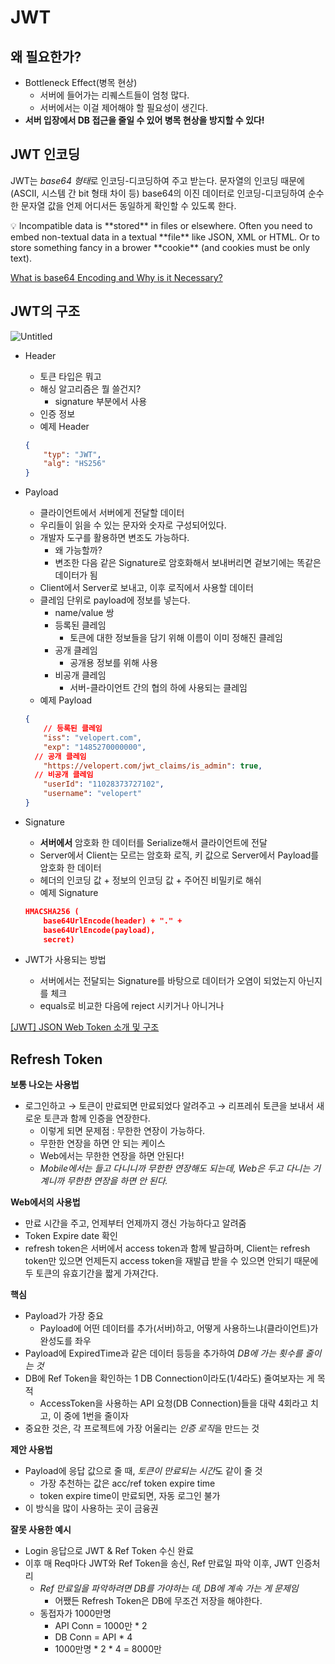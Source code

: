 # JWT

## 왜 필요한가?

- Bottleneck Effect(병목 현상)
    - 서버에 들어가는 리퀘스트들이 엄청 많다.
    - 서버에서는 이걸 제어해야 할 필요성이 생긴다.
- **서버 입장에서 DB 접근을 줄일 수 있어 병목 현상을 방지할 수 있다!**

## JWT 인코딩

JWT는 *base64 형태*로 인코딩-디코딩하여 주고 받는다. 문자열의 인코딩 때문에(ASCII, 시스템 간 bit 형태 차이 등) base64의 이진 데이터로 인코딩-디코딩하여 순수한 문자열 값을 언제 어디서든 동일하게 확인할 수 있도록 한다.

<aside>
💡 Incompatible data is **stored** in files or elsewhere. Often you need to embed non-textual data in a textual **file** like JSON, XML or HTML. Or to store something fancy in a brower **cookie** (and cookies must be only text).
</aside>

[What is base64 Encoding and Why is it Necessary?](https://www.freecodecamp.org/news/what-is-base64-encoding/)

## JWT의 구조

![Untitled](https://prod-files-secure.s3.us-west-2.amazonaws.com/6459fb77-8380-46eb-9450-d0f4245a3f7b/6ed5e38b-d569-4d99-8ddd-77b49152a4cf/Untitled.png)

- Header
    - 토큰 타입은 뭐고
    - 해싱 알고리즘은 뭘 쓸건지?
        - signature 부분에서 사용
    - 인증 정보
    - 예제 Header
    
    ```json
    {
    	"typ": "JWT",
    	"alg": "HS256"
    }
    ```
    
- Payload
    - 클라이언트에서 서버에게 전달할 데이터
    - 우리들이 읽을 수 있는 문자와 숫자로 구성되어있다.
    - 개발자 도구를 활용하면 변조도 가능하다.
        - 왜 가능할까?
        - 변조한 다음 같은 Signature로 암호화해서 보내버리면 겉보기에는 똑같은 데이터가 됨
    - Client에서 Server로 보내고, 이후 로직에서 사용할 데이터
    - 클레임 단위로 payload에 정보를 넣는다.
        - name/value 쌍
        - 등록된 클레임
            - 토큰에 대한 정보들을 담기 위해 이름이 이미 정해진 클레임
        - 공개 클레임
            - 공개용 정보를 위해 사용
        - 비공개 클레임
            - 서버-클라이언트 간의 협의 하에 사용되는 클레임
    - 예제 Payload
    
    ```json
    {
    	// 등록된 클레임
        "iss": "velopert.com",
        "exp": "1485270000000",
      // 공개 클레임
        "https://velopert.com/jwt_claims/is_admin": true,
      // 비공개 클레임
        "userId": "11028373727102",
        "username": "velopert"
    }
    ```
    
- Signature
    - **서버에서** 암호화 한 데이터를 Serialize해서 클라이언트에 전달
    - Server에서 Client는 모르는 암호화 로직, 키 값으로 Server에서 Payload를 암호화 한 데이터
    - 헤더의 인코딩 값 + 정보의 인코딩 값 + 주어진 비밀키로 해쉬
    - 예제 Signature
    
    ```json
    HMACSHA256 (
    	base64UrlEncode(header) + "." +
    	base64UrlEncode(payload),
    	secret)
    ```
    
- JWT가 사용되는 방법
    - 서버에서는 전달되는 Signature를 바탕으로 데이터가 오염이 되었는지 아닌지를 체크
    - equals로 비교한 다음에 reject 시키거나 아니거나

[[JWT] JSON Web Token 소개 및 구조](https://velopert.com/2389)

## Refresh Token

**보통 나오는 사용법**

- 로그인하고 → 토큰이 만료되면 만료되었다 알려주고 → 리프레쉬 토큰을 보내서 새로운 토큰과 함께 인증을 연장한다.
    - 이렇게 되면 문제점 : 무한한 연장이 가능하다.
    - 무한한 연장을 하면 안 되는 케이스
    - Web에서는 무한한 연장을 하면 안된다!
    - *Mobile에서는 들고 다니니까 무한한 연장해도 되는데, Web은 두고 다니는 기계니까 무한한 연장을 하면 안 된다.*

**Web에서의 사용법**

- 만료 시간을 주고, 언제부터 언제까지 갱신 가능하다고 알려줌
- Token Expire date 확인
- refresh token은 서버에서 access token과 함께 발급하며, Client는 refresh token만 있으면 언제든지 access token을 재발급 받을 수 있으면 안되기 때문에 두 토큰의 유효기간을 짧게 가져간다.

**핵심**

- Payload가 가장 중요
    - Payload에 어떤 데이터를 추가(서버)하고, 어떻게 사용하느냐(클라이언트)가 완성도를 좌우
- Payload에 ExpiredTime과 같은 데이터 등등을 추가하여 *DB에 가는 횟수를 줄이는 것*
- DB에 Ref Token을 확인하는 1 DB Connection이라도(1/4라도) 줄여보자는 게 목적
    - AccessToken을 사용하는 API 요청(DB Connection)들을 대략 4회라고 치고, 이 중에 1번을 줄이자
- 중요한 것은, 각 프로젝트에 가장 어울리는 *인증 로직*을 만드는 것

**제안 사용법**

- Payload에 응답 값으로 줄 때, *토큰이 만료되는 시간*도 같이 줄 것
    - 가장 추천하는 값은 acc/ref token expire time
    - token expire time이 만료되면, 자동 로그인 불가
- 이 방식을 많이 사용하는 곳이 금융권

**잘못 사용한 예시**

- Login 응답으로 JWT & Ref Token 수신 완료
- 이후 매 Req마다 JWT와 Ref Token을 송신, Ref 만료일 파악 이후, JWT 인증처리
    - *Ref 만료일을 파악하려면 DB를 가야하는 데, DB에 계속 가는 게 문제임*
        - 어쨌든 Refresh Token은 DB에 무조건 저장을 해야한다.
    - 동접자가 1000만명
        - API Conn = 1000만 * 2
        - DB Conn = API * 4
        - 1000만명 * 2 * 4 = 8000만
